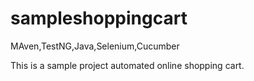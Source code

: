 # sampleshoppingcart
MAven,TestNG,Java,Selenium,Cucumber

This is a sample project automated online shopping cart.

